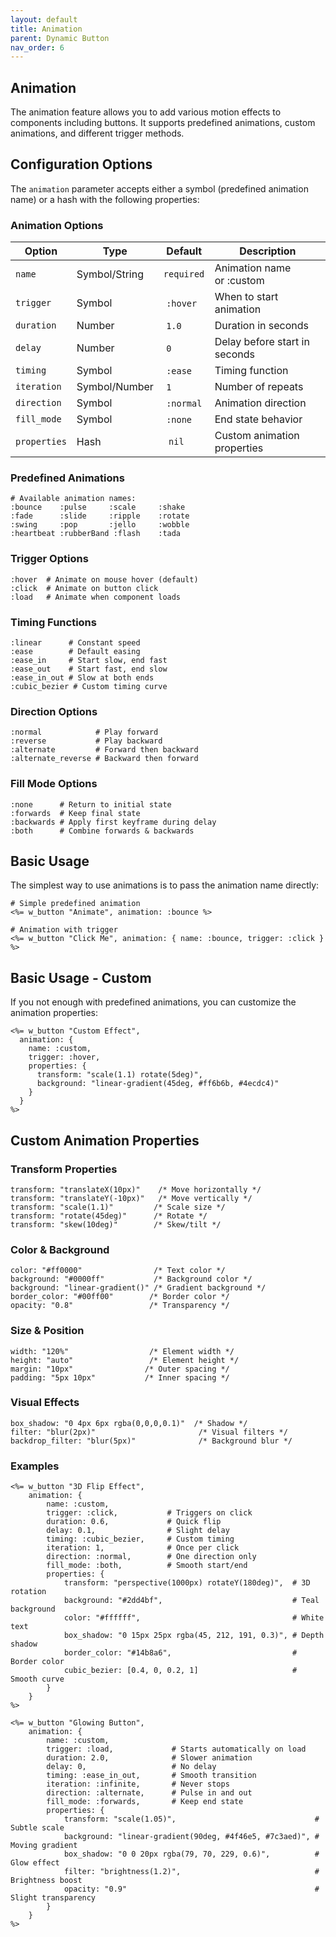 ```yaml
---
layout: default
title: Animation
parent: Dynamic Button
nav_order: 6
---
```


## Animation

The animation feature allows you to add various motion effects to components including buttons. It supports predefined animations, custom animations, and different trigger methods.

## Configuration Options

The `animation` parameter accepts either a symbol (predefined animation name) or a hash with the following properties:

### Animation Options

| Option       | Type          | Default   | Description                   |
| ------------ | ------------- | --------- | ----------------------------- |
|  `name`      | Symbol/String | `required`  | Animation name or :custom     |
|  `trigger`   | Symbol        |  `:hover`   | When to start animation       |
|  `duration`  | Number        |  `1.0`      | Duration in seconds           |
|  `delay`     | Number        |  `0`        | Delay before start in seconds |
|  `timing`    | Symbol        |  `:ease`    | Timing function               |
|  `iteration` | Symbol/Number |  `1`        | Number of repeats             |
|  `direction` | Symbol        |  `:normal`  | Animation direction           |
|  `fill_mode` | Symbol        |  `:none`    | End state behavior            |
|  `properties` | Hash          | ` nil `     | Custom animation properties   |

### Predefined Animations
```
# Available animation names:
:bounce    :pulse     :scale     :shake
:fade      :slide     :ripple    :rotate
:swing     :pop       :jello     :wobble
:heartbeat :rubberBand :flash    :tada
```

### Trigger Options
```
:hover  # Animate on mouse hover (default)
:click  # Animate on button click
:load   # Animate when component loads
```

### Timing Functions
```
:linear      # Constant speed
:ease        # Default easing
:ease_in     # Start slow, end fast
:ease_out    # Start fast, end slow
:ease_in_out # Slow at both ends
:cubic_bezier # Custom timing curve
```

### Direction Options
```
:normal            # Play forward
:reverse           # Play backward
:alternate         # Forward then backward
:alternate_reverse # Backward then forward
```

### Fill Mode Options
```
:none      # Return to initial state
:forwards  # Keep final state
:backwards # Apply first keyframe during delay
:both      # Combine forwards & backwards
```

## Basic Usage

The simplest way to use animations is to pass the animation name directly:

```erb
# Simple predefined animation
<%= w_button "Animate", animation: :bounce %>

# Animation with trigger
<%= w_button "Click Me", animation: { name: :bounce, trigger: :click } %>
```

## Basic Usage - Custom

If you not enough with predefined animations, you can customize the animation properties:

```erb
<%= w_button "Custom Effect", 
  animation: {
    name: :custom,
    trigger: :hover,
    properties: {
      transform: "scale(1.1) rotate(5deg)",
      background: "linear-gradient(45deg, #ff6b6b, #4ecdc4)"
    }
  }
%>
```

## Custom Animation Properties
### Transform Properties
```
transform: "translateX(10px)"    /* Move horizontally */
transform: "translateY(-10px)"   /* Move vertically */
transform: "scale(1.1)"         /* Scale size */
transform: "rotate(45deg)"      /* Rotate */
transform: "skew(10deg)"        /* Skew/tilt */
```

### Color & Background
```
color: "#ff0000"                /* Text color */
background: "#0000ff"           /* Background color */
background: "linear-gradient()" /* Gradient background */
border_color: "#00ff00"        /* Border color */
opacity: "0.8"                 /* Transparency */
```
### Size & Position
```
width: "120%"                  /* Element width */
height: "auto"                 /* Element height */
margin: "10px"                /* Outer spacing */
padding: "5px 10px"           /* Inner spacing */
```
### Visual Effects
```
box_shadow: "0 4px 6px rgba(0,0,0,0.1)"  /* Shadow */
filter: "blur(2px)"                       /* Visual filters */
backdrop_filter: "blur(5px)"              /* Background blur */
```

### Examples

```erb
<%= w_button "3D Flip Effect",
    animation: {
        name: :custom,
        trigger: :click,           # Triggers on click
        duration: 0.6,             # Quick flip
        delay: 0.1,                # Slight delay
        timing: :cubic_bezier,     # Custom timing
        iteration: 1,              # Once per click
        direction: :normal,        # One direction only
        fill_mode: :both,          # Smooth start/end
        properties: {
            transform: "perspective(1000px) rotateY(180deg)",  # 3D rotation
            background: "#2dd4bf",                             # Teal background
            color: "#ffffff",                                  # White text
            box_shadow: "0 15px 25px rgba(45, 212, 191, 0.3)", # Depth shadow
            border_color: "#14b8a6",                           # Border color
            cubic_bezier: [0.4, 0, 0.2, 1]                     # Smooth curve
        }
    }
%>

<%= w_button "Glowing Button",
    animation: {
        name: :custom,
        trigger: :load,             # Starts automatically on load
        duration: 2.0,              # Slower animation
        delay: 0,                   # No delay
        timing: :ease_in_out,       # Smooth transition
        iteration: :infinite,       # Never stops
        direction: :alternate,      # Pulse in and out
        fill_mode: :forwards,       # Keep end state
        properties: {
            transform: "scale(1.05)",                               # Subtle scale
            background: "linear-gradient(90deg, #4f46e5, #7c3aed)", # Moving gradient
            box_shadow: "0 0 20px rgba(79, 70, 229, 0.6)",          # Glow effect
            filter: "brightness(1.2)",                              # Brightness boost
            opacity: "0.9"                                          # Slight transparency
        }
    }
%>
```
